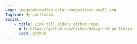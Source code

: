 ```yaml
---
Logo: image/miroodles-color-composition-small.png
Tagline: My portfolio.
Social:
    - title: Link till sidans github repo.
      url: https://github.com/neskoc/design-v3-portfolio
      icon: github
---
```

